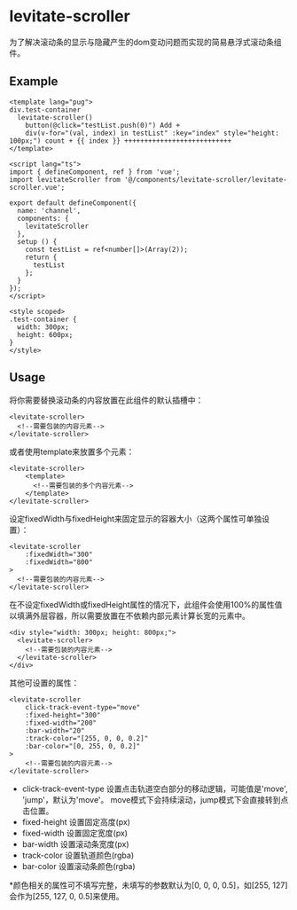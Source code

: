 # levitate-scroller
为了解决滚动条的显示与隐藏产生的dom变动问题而实现的简易悬浮式滚动条组件。
## Example
```vue
<template lang="pug">
div.test-container
  levitate-scroller()
    button(@click="testList.push(0)") Add +
    div(v-for="(val, index) in testList" :key="index" style="height: 100px;") count + {{ index }} +++++++++++++++++++++++++++
</template>

<script lang="ts">
import { defineComponent, ref } from 'vue';
import levitateScroller from '@/components/levitate-scroller/levitate-scroller.vue';

export default defineComponent({
  name: 'channel',
  components: {
    levitateScroller
  },
  setup () {
    const testList = ref<number[]>(Array(2));
    return {
      testList
    };
  }
});
</script>

<style scoped>
.test-container {
  width: 300px;
  height: 600px;
}
</style>
```

## Usage
将你需要替换滚动条的内容放置在此组件的默认插槽中：
```vue
<levitate-scroller>
  <!--需要包装的内容元素-->
</levitate-scroller>
```
或者使用template来放置多个元素：
```vue
<levitate-scroller>
    <template>
      <!--需要包装的多个内容元素-->
    </template>
</levitate-scroller>
```
设定fixedWidth与fixedHeight来固定显示的容器大小（这两个属性可单独设置）：
```vue
<levitate-scroller
    :fixedWidth="300"
    :fixedWidth="800"
>
  <!--需要包装的内容元素-->
</levitate-scroller>
```
在不设定fixedWidth或fixedHeight属性的情况下，此组件会使用100%的属性值以填满外层容器，所以需要放置在不依赖内部元素计算长宽的元素中。
```vue
<div style="width: 300px; height: 800px;">
  <levitate-scroller>
    <!--需要包装的内容元素-->
  </levitate-scroller>
</div>
```
其他可设置的属性：
```vue
<levitate-scroller
    click-track-event-type="move"
    :fixed-height="300"
    :fixed-width="200"
    :bar-width="20"
    :track-color="[255, 0, 0, 0.2]"
    :bar-color="[0, 255, 0, 0.2]"
>
    <!--需要包装的内容元素-->
</levitate-scroller>
```
- click-track-event-type 设置点击轨道空白部分的移动逻辑，可能值是'move', 'jump'，默认为'move'。
  move模式下会持续滚动，jump模式下会直接转到点击位置。
- fixed-height 设置固定高度(px)
- fixed-width 设置固定宽度(px)
- bar-width 设置滚动条宽度(px)
- track-color 设置轨道颜色(rgba)
- bar-color 设置滚动条颜色(rgba)

*颜色相关的属性可不填写完整，未填写的参数默认为[0, 0, 0, 0.5]，如[255, 127]会作为[255, 127, 0, 0.5]来使用。
